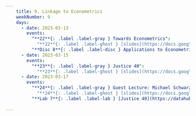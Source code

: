 ```yaml
---
    title: 9. Linkage to Econometrics
    weekNumber: 9
    days:
      - date: 2023-03-13
        events:
          "**22**{: .label .label-gray } Towards Econometrics":
            "**22**{: .label .label-ghost } [slides](https://docs.google.com/presentation/d/1Wpo_6UR786NoBzVb1ie0MLvdLOjJwUP5ZCC7nB7S9IY/edit?usp=sharing) • [video](https://kaltura.berkeley.edu/media/ECON+148%2C+LEC+001+%28Spring+2023%29/1_kfoyhokg/288222162) • code: [Wages](https://datahub.berkeley.edu/hub/user-redirect/git-pull?repo=https%3A%2F%2Fgithub.com%2FUCB-Econ-148%2Fsp23-student&branch=main&urlpath=lab%2Ftree%2Fsp23-student%2Flec%2FLec9-1%2FLec9-1.ipynb)"
          "**Disc 8**{: .label .label-disc } Applications to Econometrics ([slides](https://docs.google.com/presentation/d/1RdKUmIhXI3qItf6gohy2gIMvG-HrIvWrCFHYdtmHurU/edit?usp=sharing)) ([video](https://kaltura.berkeley.edu/media/ECON+148%2C+DIS+102+%28Spring+2023%29/1_7dxl9g55/288222162)) (supp. reading: [DiD](https://towardsdatascience.com/a-guide-to-using-the-difference-in-differences-regression-model-87cd2fb3224a), [RDD](https://bookdown.org/mike/data_analysis/regression-discontinuity.html), [Card (1990)](https://davidcard.berkeley.edu/papers/mariel-impact.pdf))":
      - date: 2023-03-15
        events:
          "**23**{: .label .label-gray } Justice 40":
            "**23**{: .label .label-ghost } [slides](https://docs.google.com/presentation/d/13pCrXWxvCunJ3HlGX28RVB9ow78UPvHtijqP4dFT-Wo/edit?usp=sharing) • [video](https://kaltura.berkeley.edu/media/ECON+148%2C+LEC+001+%28Spring+2023%29/1_mi60xcds/288222162) • code: [Justice 40](https://datahub.berkeley.edu/hub/user-redirect/git-pull?repo=https%3A%2F%2Fgithub.com%2FUCB-Econ-148%2Fsp23-student&branch=main&urlpath=lab%2Ftree%2Fsp23-student%2Flec%2FLec9-2%2Fjustice40.ipynb)"
      - date: 2023-03-17
        events:
          "**24**{: .label .label-gray } Guest Lecture: Michael Schwarz":
            "**24**{: .label .label-ghost } [slides](https://docs.google.com/presentation/d/134iVu5uTu2eFFGc_YBbVUB_heEx_9U7StfvVO5-t0es/edit?usp=sharing) • video"
          "**Lab 7**{: .label .label-lab } [Justice 40](https://datahub.berkeley.edu/hub/user-redirect/git-pull?repo=https%3A%2F%2Fgithub.com%2FUCB-Econ-148%2Fsp23-student&branch=main&urlpath=lab%2Ftree%2Fsp23-student%2Flab%2Flab07%2Flab07.ipynb) **(due Apr. 4)**":
                    
---
```

